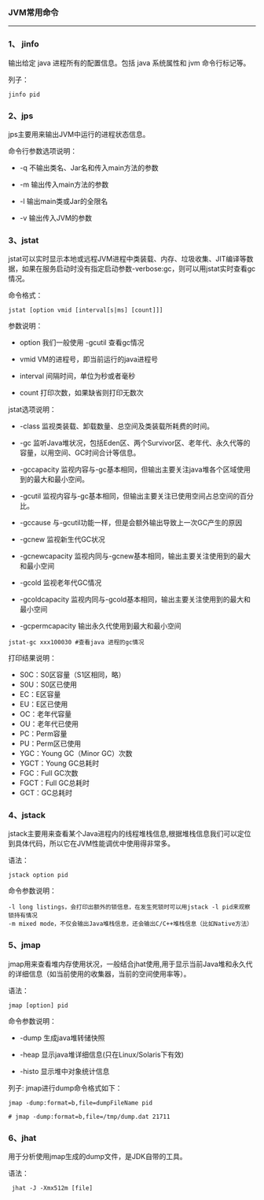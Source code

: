 ### JVM常用命令 ###
------

### 1、 jinfo

输出给定 java 进程所有的配置信息。包括 java 系统属性和 jvm 命令行标记等。

列子：
```
jinfo pid
```

### 2、jps

 jps主要用来输出JVM中运行的进程状态信息。

 命令行参数选项说明：

 * -q 不输出类名、Jar名和传入main方法的参数

 * -m 输出传入main方法的参数

 * -l 输出main类或Jar的全限名

 * -v 输出传入JVM的参数

### 3、jstat

jstat可以实时显示本地或远程JVM进程中类装载、内存、垃圾收集、JIT编译等数据，如果在服务启动时没有指定启动参数-verbose:gc，则可以用jstat实时查看gc情况。

命令格式：

```
jstat [option vmid [interval[s|ms] [count]]]
```
参数说明：

* option 我们一般使用 -gcutil 查看gc情况

* vmid  VM的进程号，即当前运行的java进程号

* interval 间隔时间，单位为秒或者毫秒

* count 打印次数，如果缺省则打印无数次

jstat选项说明：

* -class 监视类装载、卸载数量、总空间及类装载所耗费的时间。

* -gc 监听Java堆状况，包括Eden区、两个Survivor区、老年代、永久代等的容量，以用空间、GC时间合计等信息。

* -gccapacity 监视内容与-gc基本相同，但输出主要关注java堆各个区域使用到的最大和最小空间。

* -gcutil 监视内容与-gc基本相同，但输出主要关注已使用空间占总空间的百分比。

* -gccause 与-gcutil功能一样，但是会额外输出导致上一次GC产生的原因

* -gcnew 监视新生代GC状况

* -gcnewcapacity 监视内同与-gcnew基本相同，输出主要关注使用到的最大和最小空间

* -gcold 监视老年代GC情况

* -gcoldcapacity 监视内同与-gcold基本相同，输出主要关注使用到的最大和最小空间

* -gcpermcapacity  输出永久代使用到最大和最小空间

```
jstat-gc xxx100030 #查看java 进程的gc情况
```


打印结果说明：

* S0C：S0区容量（S1区相同，略）
* S0U：S0区已使用
* EC：E区容量
* EU：E区已使用
* OC：老年代容量
* OU：老年代已使用
* PC：Perm容量
* PU：Perm区已使用
* YGC：Young GC（Minor GC）次数
* YGCT：Young GC总耗时
* FGC：Full GC次数
* FGCT：Full GC总耗时
* GCT：GC总耗时

### 4、jstack
 jstack主要用来查看某个Java进程内的线程堆栈信息,根据堆栈信息我们可以定位到具体代码，所以它在JVM性能调优中使用得非常多。

 语法：
 ```
jstack option pid
 ```

 命令参数说明：
 ```
-l long listings，会打印出额外的锁信息，在发生死锁时可以用jstack -l pid来观察锁持有情况
-m mixed mode，不仅会输出Java堆栈信息，还会输出C/C++堆栈信息（比如Native方法）
 ```

 ### 5、jmap
 jmap用来查看堆内存使用状况，一般结合jhat使用,用于显示当前Java堆和永久代的详细信息（如当前使用的收集器，当前的空间使用率等）。

 语法：
```
jmap [option] pid
```

命令参数说明：

* -dump 生成java堆转储快照

* -heap 显示java堆详细信息(只在Linux/Solaris下有效)

* -histo 显示堆中对象统计信息

列子:
jmap进行dump命令格式如下：
```
jmap -dump:format=b,file=dumpFileName pid

# jmap -dump:format=b,file=/tmp/dump.dat 21711
```

### 6、jhat

用于分析使用jmap生成的dump文件，是JDK自带的工具。

语法：
```
 jhat -J -Xmx512m [file]
```
